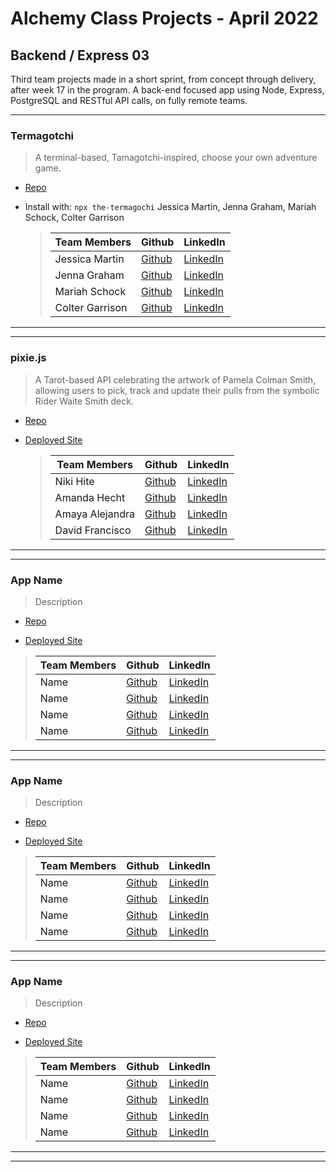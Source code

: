 # Alchemy Class Projects - April 2022

## Backend / Express 03

Third team projects made in a short sprint, from concept through delivery, after week 17 in the program. A back-end focused app using Node, Express, PostgreSQL and RESTful API calls, on fully remote teams.

---

### Termagotchi

> A terminal-based, Tamagotchi-inspired, choose your own adventure game.

- [Repo](https://github.com/jenna-graham/Termagotchi)

- Install with: `npx the-termagochi`
  Jessica Martin, Jenna Graham, Mariah Schock, Colter Garrison
  > | Team Members    | Github                                       | LinkedIn                                                    |
  > | --------------- | -------------------------------------------- | ----------------------------------------------------------- |
  > | Jessica Martin  | [Github](https://github.com/Jmart5564)       | [LinkedIn](https://www.linkedin.com/in/jessica-martin5564/) |
  > | Jenna Graham    | [Github](https://github.com/jenna-graham)    | [LinkedIn](https://www.linkedin.com/in/jenna-lee-graham/)   |
  > | Mariah Schock   | [Github](https://github.com/mariahschock/)   | [LinkedIn](https://www.linkedin.com/in/mariah-schock/)      |
  > | Colter Garrison | [Github](https://github.com/Colter-Garrison) | [LinkedIn](https://www.linkedin.com/in/colter-garrison/)    |

---

---

### pixie.js

> A Tarot-based API celebrating the artwork of Pamela Colman Smith, allowing users to pick, track and update their pulls from the symbolic Rider Waite Smith deck.

- [Repo](https://github.com/Witch-Quips/pixie.js)

- [Deployed Site](https://pixie-tarot-api.herokuapp.com/)

  > | Team Members    | Github                                      | LinkedIn                                              |
  > | --------------- | ------------------------------------------- | ----------------------------------------------------- |
  > | Niki Hite       | [Github](https://github.com/nikihite)       | [LinkedIn](https://www.linkedin.com/in/nikihite)      |
  > | Amanda Hecht    | [Github](https://github.com/amanda-hecht89) | [LinkedIn](https://www.linkedin.com/in/amanda-hecht/) |
  > | Amaya Alejandra | [Github](https://github.com/amayamaya)      | [LinkedIn](https://www.linkedin.com/in/amayamaya/)    |
  > | David Francisco | [Github](https://github.com/dfrancisco26)   | [LinkedIn](https://www.linkedin.com/in/davidn0tdave/) |

---

---

### App Name

> Description

- [Repo]()

- [Deployed Site]()

> | Team Members | Github     | LinkedIn     |
> | ------------ | ---------- | ------------ |
> | Name         | [Github]() | [LinkedIn]() |
> | Name         | [Github]() | [LinkedIn]() |
> | Name         | [Github]() | [LinkedIn]() |
> | Name         | [Github]() | [LinkedIn]() |

---

---

### App Name

> Description

- [Repo]()

- [Deployed Site]()

> | Team Members | Github     | LinkedIn     |
> | ------------ | ---------- | ------------ |
> | Name         | [Github]() | [LinkedIn]() |
> | Name         | [Github]() | [LinkedIn]() |
> | Name         | [Github]() | [LinkedIn]() |
> | Name         | [Github]() | [LinkedIn]() |

---

---

### App Name

> Description

- [Repo]()

- [Deployed Site]()

> | Team Members | Github     | LinkedIn     |
> | ------------ | ---------- | ------------ |
> | Name         | [Github]() | [LinkedIn]() |
> | Name         | [Github]() | [LinkedIn]() |
> | Name         | [Github]() | [LinkedIn]() |
> | Name         | [Github]() | [LinkedIn]() |

---

---
